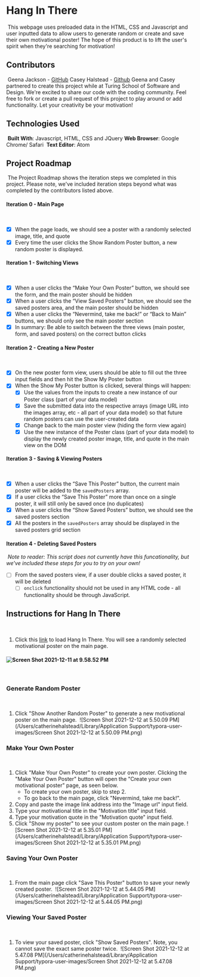 # Hang In There
​
This webpage uses preloaded data in the HTML, CSS and Javascript and user inputted data to allow users to generate random or create and save their own motivational poster! The hope of this product is to lift the user's spirit when they're searching for motivation!
​
​
​
## Contributors
​
Geena Jackson - [GitHub](https://github.com/gjax78)
​
Casey Halstead - [Github](https://github.com/chalstead16)
​
Geena and Casey partnered to create this project while at Turing School of Software and Design. We're excited to share our code with the coding community. Feel free to fork or create a pull request of this project to play around or add functionality. Let your creativity be your motivation!
​
​
​
## Technologies Used
​
**Built With**: Javascript, HTML, CSS and JQuery
​
**Web Browser**: Google Chrome/ Safari
​
**Text Editor**: Atom
​
​
​
## Project Roadmap
​
The Project Roadmap shows the iteration steps we completed in this project. Please note, we've included iteration steps beyond what was completed by the contributors listed above.
​
#### Iteration 0 - Main Page
​
- [x] When the page loads, we should see a poster with a randomly selected image, title, and quote
​
- [x] Every time the user clicks the Show Random Poster button, a new random poster is displayed.
​
#### Iteration 1 - Switching Views
​
- [x] When a user clicks the “Make Your Own Poster” button, we should see the form, and the main poster should be hidden
- [x] When a user clicks the “View Saved Posters” button, we should see the saved posters area, and the main poster should be hidden
- [x] When a user clicks the “Nevermind, take me back!” or “Back to Main” buttons, we should only see the main poster section
- [x] In summary: Be able to switch between the three views (main poster, form, and saved posters) on the correct button clicks
​
#### Iteration 2 - Creating a New Poster
​
- [x] On the new poster form view, users should be able to fill out the three input fields and then hit the Show My Poster button
- [x] When the Show My Poster button is clicked, several things will happen:
  - [x] Use the values from the inputs to create a new instance of our Poster class (part of your data model)
  - [x] Save the submitted data into the respective arrays (image URL into the images array, etc - all part of your data model) so that future random posters can use the user-created data
  - [x] Change back to the main poster view (hiding the form view again)
  - [x] Use the new instance of the Poster class (part of your data model) to display the newly created poster image, title, and quote in the main view on the DOM
​
#### Iteration 3 - Saving & Viewing Posters
​
- [x] When a user clicks the “Save This Poster” button, the current main poster will be added to the `savedPosters` array.
- [x] If a user clicks the “Save This Poster” more than once on a single poster, it will still only be saved once (no duplicates)
- [x] When a user clicks the “Show Saved Posters” button, we should see the saved posters section
- [x] All the posters in the `savedPosters` array should be displayed in the saved posters grid section
​
#### Iteration 4 - Deleting Saved Posters
​
*Note to reader:  This script does not currently have this funcationality, but we've included these steps for you to try on your own!*
​
- [ ] From the saved posters view, if a user double clicks a saved poster, it will be deleted
  - [ ] `onclick` functionality should not be used in any HTML code - all functionality should be through JavaScript.
​
​
​
## Instructions for Hang In There
​
1. Click this [link](https://gjax78.github.io/geena-casey-hang-in-there/) to load Hang In There. You will see a randomly selected motivational poster on the main page.
​
#### <img src="/Users/catherinehalstead/Library/Application Support/typora-user-images/Screen Shot 2021-12-11 at 9.58.52 PM.png" alt="Screen Shot 2021-12-11 at 9.58.52 PM"  />
​
​
​
### Generate Random Poster
​
1. Click "Show Another Random Poster" to generate a new motivational poster on the main page.
​
![Screen Shot 2021-12-12 at 5.50.09 PM](/Users/catherinehalstead/Library/Application Support/typora-user-images/Screen Shot 2021-12-12 at 5.50.09 PM.png)
​
​
​
### Make Your Own Poster
​
1. Click "Make Your Own Poster" to create your own poster. Clicking the "Make Your Own Poster" button will open the "Create your own motivational poster" page, as seen below.
​
   - To create your own poster, skip to step 2.
​
   - To go back to the main page, click "Nevermind, take me back!".
​
2. Copy and paste the image link address into the "Image url" input field.
​
3. Type your motivational title in the "Motivation title" input field.
​
4. Type your motivation quote in the "Motivation quote" input field.
​
5. Click "Show my poster" to see your custom poster on the main page.
​
![Screen Shot 2021-12-12 at 5.35.01 PM](/Users/catherinehalstead/Library/Application Support/typora-user-images/Screen Shot 2021-12-12 at 5.35.01 PM.png)
​
​
​
### Saving Your Own Poster
​
1. From the main page click "Save This Poster" button to save your newly created poster.
​
![Screen Shot 2021-12-12 at 5.44.05 PM](/Users/catherinehalstead/Library/Application Support/typora-user-images/Screen Shot 2021-12-12 at 5.44.05 PM.png)
​
​
​
### Viewing Your Saved Poster
​
1. To view your saved poster, click "Show Saved Posters". Note, you cannot save the exact same poster twice.
​
![Screen Shot 2021-12-12 at 5.47.08 PM](/Users/catherinehalstead/Library/Application Support/typora-user-images/Screen Shot 2021-12-12 at 5.47.08 PM.png)
